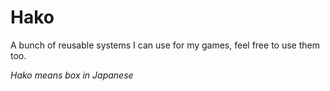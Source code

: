 # Hako

A bunch of reusable systems I can use for my games, feel free to use them too.

*Hako means box in Japanese*
